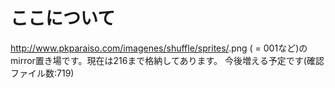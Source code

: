 # ここについて
http://www.pkparaiso.com/imagenes/shuffle/sprites/<ID>.png
(<ID> = 001など)のmirror置き場です。現在は216まで格納してあります。
今後増える予定です(確認ファイル数:719)
